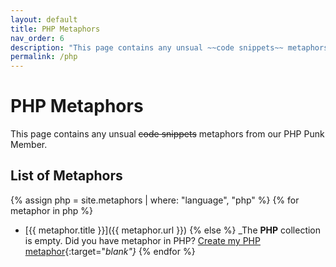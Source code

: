 ```yaml
---
layout: default
title: PHP Metaphors
nav_order: 6
description: "This page contains any unsual ~~code snippets~~ metaphors from our PHP Punk Member."
permalink: /php
---
```


# PHP Metaphors

This page contains any unsual ~~code snippets~~ metaphors from our PHP Punk Member.

## List of Metaphors
{% assign php = site.metaphors | where: "language", "php" %}
{% for metaphor in php %}
- [{{ metaphor.title }}]({{ metaphor.url }})
{% else %}
  _The **PHP** collection is empty. Did you have metaphor in PHP? [Create my PHP metaphor](https://github.com/StreetCommunityProgrammer/metaphore/issues/new?assignees=&labels=metaphore&template=metaphore_request.yml&title=Add+%5BMETAPHORE+NAME%5D){:target="_blank"}_
{% endfor %}